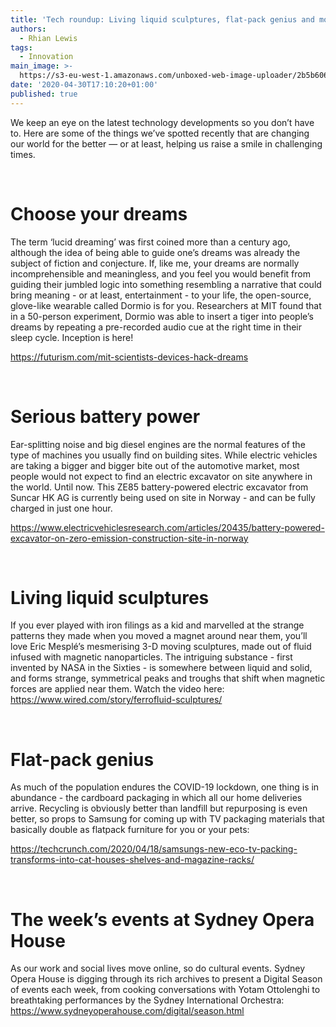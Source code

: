 ```yaml
---
title: 'Tech roundup: Living liquid sculptures, flat-pack genius and more'
authors:
  - Rhian Lewis
tags:
  - Innovation
main_image: >-
  https://s3-eu-west-1.amazonaws.com/unboxed-web-image-uploader/2b5b606e978d6d98bc671e96f50e121f.png
date: '2020-04-30T17:10:20+01:00'
published: true
---
```

We keep an eye on the latest technology developments so you don’t have to. Here are some of the things we’ve spotted recently that are changing our world for the better — or at least, helping us raise a smile in challenging times.

<br/>

# Choose your dreams

The term ‘lucid dreaming’ was first coined more than a century ago, although the idea of being able to guide one’s dreams was already the subject of fiction and conjecture. If, like me, your dreams are normally incomprehensible and meaningless, and you feel you would benefit from guiding their jumbled logic into something resembling a narrative that could bring meaning - or at least, entertainment - to your life, the open-source, glove-like wearable called Dormio is for you. Researchers at MIT found that in a 50-person experiment, Dormio was able to insert a tiger into people’s dreams by repeating a pre-recorded audio cue at the right time in their sleep cycle. Inception is here!

<https://futurism.com/mit-scientists-devices-hack-dreams>

<br/>

# Serious battery power

Ear-splitting noise and big diesel engines are the normal features of the type of machines you usually find on building sites. While electric vehicles are taking a bigger and bigger bite out of the automotive market, most people would not expect to find an electric excavator on site anywhere in the world. Until now. This ZE85 battery-powered electric excavator from Suncar HK AG is currently being used on site in Norway - and can be fully charged in just one hour.

<https://www.electricvehiclesresearch.com/articles/20435/battery-powered-excavator-on-zero-emission-construction-site-in-norway>

<br/>

# Living liquid sculptures

If you ever played with iron filings as a kid and marvelled at the strange patterns they made when you moved a magnet around near them, you’ll love Eric Mesplé’s mesmerising 3-D moving sculptures, made out of fluid infused with magnetic nanoparticles. The intriguing substance - first invented by NASA in the Sixties - is somewhere between liquid and solid, and forms strange, symmetrical peaks and troughs that shift when magnetic forces are applied near them. Watch the video here: <https://www.wired.com/story/ferrofluid-sculptures/>

<br/>

# Flat-pack genius

As much of the population endures the COVID-19 lockdown, one thing is in abundance - the cardboard packaging in which all our home deliveries arrive. Recycling is obviously better than landfill but repurposing is even better, so props to Samsung for coming up with TV packaging materials that basically double as flatpack furniture for you or your pets:

<https://techcrunch.com/2020/04/18/samsungs-new-eco-tv-packing-transforms-into-cat-houses-shelves-and-magazine-racks/>

<br/>

# The week’s events at Sydney Opera House

As our work and social lives move online, so do cultural events. Sydney Opera House is digging through its rich archives to present a Digital Season of events each week, from cooking conversations with Yotam Ottolenghi to breathtaking performances by the Sydney International Orchestra: <https://www.sydneyoperahouse.com/digital/season.html>
